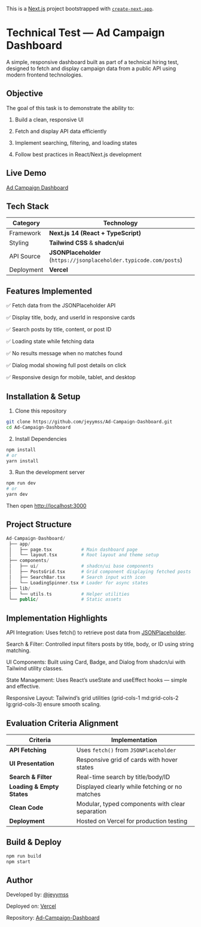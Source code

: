 This is a [Next.js](https://nextjs.org) project bootstrapped with [`create-next-app`](https://nextjs.org/docs/app/api-reference/cli/create-next-app).

# Technical Test — Ad Campaign Dashboard

A simple, responsive dashboard built as part of a technical hiring test, designed to fetch and display campaign data from a public API using modern frontend technologies.

## Objective

The goal of this task is to demonstrate the ability to:

1. Build a clean, responsive UI

2. Fetch and display API data efficiently

3. Implement searching, filtering, and loading states

4. Follow best practices in React/Next.js development

## Live Demo

[Ad Campaign Dashboard](https://ad-campaign-dashboard-project.vercel.app/)

## Tech Stack

| Category   | Technology                                                         |
| ---------- | ------------------------------------------------------------------ |
| Framework  | **Next.js 14 (React + TypeScript)**                                |
| Styling    | **Tailwind CSS** & **shadcn/ui**                                   |
| API Source | **JSONPlaceholder** (`https://jsonplaceholder.typicode.com/posts`) |
| Deployment | **Vercel**                                                         |

## Features Implemented

✅ Fetch data from the JSONPlaceholder API

✅ Display title, body, and userId in responsive cards

✅ Search posts by title, content, or post ID

✅ Loading state while fetching data

✅ No results message when no matches found

✅ Dialog modal showing full post details on click

✅ Responsive design for mobile, tablet, and desktop

## Installation & Setup

1. Clone this repository

```bash
git clone https://github.com/jeyymss/Ad-Campaign-Dashboard.git
cd Ad-Campaign-Dashboard
```

2. Install Dependencies

```bash
npm install
# or
yarn install
```

3. Run the development server

```bash
npm run dev
# or
yarn dev
```

Then open [http://localhost:3000](http://localhost:3000)

## Project Structure

```php
Ad-Campaign-Dashboard/
 ├── app/
 │   ├── page.tsx           # Main dashboard page
 │   └── layout.tsx         # Root layout and theme setup
 ├── components/
 │   ├── ui/                # shadcn/ui base components
 │   ├── PostsGrid.tsx      # Grid component displaying fetched posts
 │   ├── SearchBar.tsx      # Search input with icon
 │   └── LoadingSpinner.tsx # Loader for async states
 ├── lib/
 │   └── utils.ts           # Helper utilities
 └── public/                # Static assets
```

## Implementation Highlights
API Integration:
Uses fetch() to retrieve post data from [JSONPlaceholder](https://jsonplaceholder.typicode.com/posts).

Search & Filter:
Controlled input filters posts by title, body, or ID using string matching.

UI Components:
Built using Card, Badge, and Dialog from shadcn/ui with Tailwind utility classes.

State Management:
Uses React’s useState and useEffect hooks — simple and effective.

Responsive Layout:
Tailwind’s grid utilities (grid-cols-1 md:grid-cols-2 lg:grid-cols-3) ensure smooth scaling.

## Evaluation Criteria Alignment
| Criteria                   | Implementation                                  |
| -------------------------- | ----------------------------------------------- |
| **API Fetching**           | Uses `fetch()` from `JSONPlaceholder`           |
| **UI Presentation**        | Responsive grid of cards with hover states      |
| **Search & Filter**        | Real-time search by title/body/ID               |
| **Loading & Empty States** | Displayed clearly while fetching or no matches  |
| **Clean Code**             | Modular, typed components with clear separation |
| **Deployment**             | Hosted on Vercel for production testing         |


## Build & Deploy
```bash
npm run build
npm start
```

## Author
Developed by: [@jeyymss](https://github.com/jeyymss)

Deployed on: [Vercel](https://vercel.com/)

Repository: [Ad-Campaign-Dashboard](https://github.com/jeyymss/Ad-Campaign-Dashboard/)
